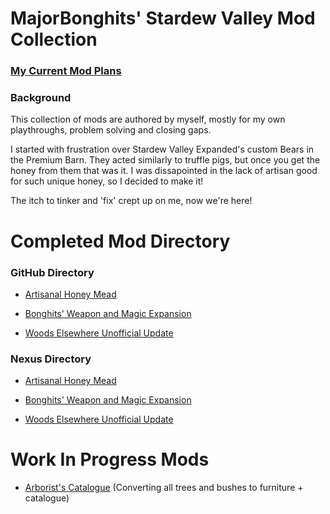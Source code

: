 # MajorBonghits' Stardew Valley Mod Collection

### [My Current Mod Plans](https://github.com/STRHercules/BonghitsStardewMods/blob/main/Mod%20Plans.md)


### Background
This collection of mods are authored by myself, mostly for my own playthroughs, problem solving and closing gaps.

I started with frustration over Stardew Valley Expanded's custom Bears in the Premium Barn. They acted similarly to truffle pigs, but once you get the honey from them that was it. I was dissapointed in the lack of artisan good for such unique honey, so I decided to make it!

The itch to tinker and 'fix' crept up on me, now we're here!

# Completed Mod Directory

### GitHub Directory

- [Artisanal Honey Mead](https://github.com/STRHercules/BonghitsStardewMods/releases/tag/BearHoney)

- [Bonghits' Weapon and Magic Expansion](https://github.com/STRHercules/BonghitsStardewMods/releases/tag/WeaponPack)

- [Woods Elsewhere Unofficial Update](https://github.com/STRHercules/BonghitsStardewMods/releases/tag/WoodsElsewhere)


### Nexus Directory

- [Artisanal Honey Mead](https://www.nexusmods.com/stardewvalley/mods/31786)

- [Bonghits' Weapon and Magic Expansion](https://www.nexusmods.com/stardewvalley/mods/32082)

- [Woods Elsewhere Unofficial Update](https://www.nexusmods.com/stardewvalley/mods/31801)

# Work In Progress Mods

- [Arborist's Catalogue](https://github.com/STRHercules/BonghitsStardewMods/tree/main/%5BCP%5D%20Arborist's%20Catalogue) (Converting all trees and bushes to furniture + catalogue)
